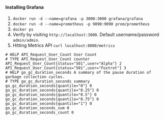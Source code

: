 #### Installing Grafana

1. `docker run -d --name=grafana -p 3000:3000 grafana/grafana`
2. `docker run -d --name=prometheus -p 9090:9090 prom/prometheus`
2. `docker ps`
3. Verify by visiting `http://localhost:3000`. Default username/password `admin/admin`.
4. Hitting Metrics API `curl localhost:8080/metrics` <br/>
   
  ```
  # HELP API_Request_User_Count User Count
  # TYPE API_Request_User_Count counter
  API_Request_User_Count{status="501",user="Alpha"} 2
  API_Request_User_Count{status="501",user="Foxtrot"} 3
  # HELP go_gc_duration_seconds A summary of the pause duration of garbage collection cycles.
  # TYPE go_gc_duration_seconds summary
  go_gc_duration_seconds{quantile="0"} 0
  go_gc_duration_seconds{quantile="0.25"} 0
  go_gc_duration_seconds{quantile="0.5"} 0
  go_gc_duration_seconds{quantile="0.75"} 0
  go_gc_duration_seconds{quantile="1"} 0
  go_gc_duration_seconds_sum 0
  go_gc_duration_seconds_count 0
  ```

